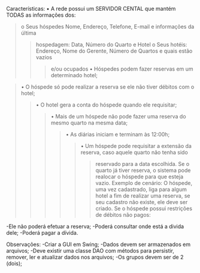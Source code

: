 Características:
• A rede possui um SERVIDOR CENTAL que mantém TODAS as informações dos:
> o Seus hóspedes
> Nome, Endereço, Telefone, E-mail e informações da última
> > hospedagem: Data, Número do Quarto e Hotel
> > o Seus hotéis:
> > Endereço, Nome do Gerente, Número de Quartos e quais estão vazios
> > > e/ou ocupados
• Hóspedes podem fazer reservas em um determinado hotel;

> • O hóspede só pode realizar a reserva se ele não tiver débitos com o hotel;
> > • O hotel gera a conta do hóspede quando ele requisitar;
> > > • Mais de um hóspede não pode fazer uma reserva do mesmo quarto na mesma data;
> > > > • As diárias iniciam e terminam às 12:00h;
> > > > > • Um hóspede pode requisitar a extensão da reserva, caso aquele quarto não tenha sido
> > > > > > reservado para a data escolhida. Se o quarto já tiver reserva, o sistema pode realocar o
> > > > > > hóspede para que esteja vazio.
Exemplo de cenário:
O hóspede, uma vez cadastrado, liga para algum hotel a fim de realizar uma reserva,
se seu cadastro não existe, ele deve ser criado. Se o hóspede possui restrições de débitos não
pagos:

-Ele não poderá efetuar a reserva;
-Poderá consultar onde está a divida dele;
-Poderá pagar a dívida.

Observações:
-Criar a GUI em Swing;
-Dados devem ser armazenados em arquivos;
-Deve existir uma classe DAO com métodos para persistir, remover, ler e atualizar dados nos arquivos;
-Os grupos devem ser de 2 (dois);